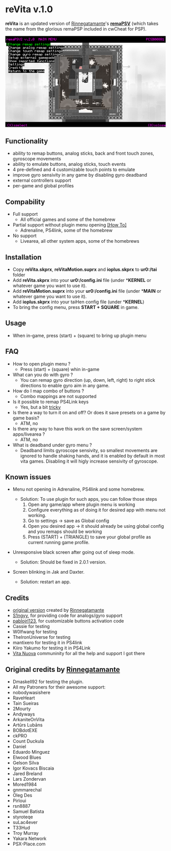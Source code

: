 # reVita v.1.0
**reVita** is an updated version of [Rinnegatamante](https://github.com/Rinnegatamante)'s **[remaPSV](https://github.com/Rinnegatamante/remaPSV)** (which takes the name from the glorious remaPSP included in cwCheat for PSP). 

![Image](/include/screenshot.png)

## Functionality

- ability to remap buttons, analog sticks, back and front touch zones, gyroscope movements
- ability to emulate buttons, analog sticks, touch events
- 4 pre-defined and 4 customizable touch points to emulate
- improve gyro sensivity in any game by disabling gyro deadband
- external controllers support
- per-game and global profiles

## Compability

- Full support
  - All official games and some of the homebrew
- Partial support without plugin menu opening [[How To]](https://github.com/MERLev/reVita#known-issues)
  - Adrenaline, PS4link, some of the homebrew
- No support
  - Livearea, all other system apps, some of the homebrews

## Installation

- Copy **reVita.skprx**, **reVitaMotion.suprx** and **ioplus.skprx** to **ur0:/tai** folder 
- Add **reVita.skprx** into your **ur0:/config.ini** file (under ***KERNEL** or whatever game you want to use it).
- Add **reVitaMotion.suprx** into your **ur0:/config.ini** file (under ***MAIN** or whatever game you want to use it).
- Add **ioplus.skprx** into your taiHen config file (under ***KERNEL**)
- To bring the config menu, press **START + SQUARE** in game.

## Usage

- When in-game, press (start) + (square) to bring up plugin menu

## FAQ

- How to open plugin menu ?
  - Press (start) + (square) whin in-game
- What can you do with gyro ?
  - You can remap gyro direction (up, down, left, right) to right stick directions to enable gyro aim in any game.
- How do I map combo of buttons ?
  - Combo mappings are not supported
- Is it possible to remap PS4Link keys
  - Yes, but a bit [tricky](https://github.com/MERLev/reVita#known-issues)
- Is there a way to turn it on and off? Or does it save presets on a game by game basis?
  - ATM, no
- Is there any way to have this work on the save screen/system apps/livearea ?
  - ATM, no
- What is deadband under gyro menu ?
  - Deadband limits gyroscope sensivity, so smallest movements are ignored to handle shaking hands, and it is enabled by default in most vita games. Disabling it will higly increase sensivity of gyroscope.


## Known issues

- Menu not opening in Adrenaline, PS4link and some homebrew. 
  - Solution: To use plugin for such apps, you can follow those steps
    1. Open any game/app where plugin menu is working
    2. Configure everything as of doing it for desired app with menu not working.
    3. Go to settings -> save as Global config
    4. Open you desired app -> it should already be using global config and you remaps should be working
    5. Press (START) + (TRIANGLE) to save your global profile as current running game profile.
  
- Unresponsive black screen after going out of sleep mode. 
  - Solution: Should be fixed in 2.0.1 version.

- Screen blinking in Jak and Daxter. 
  - Solution: restart an app.

## Credits

- [original version](https://github.com/Rinnegatamante/remaPSV) created by [Rinnegatamante](https://github.com/Rinnegatamante)
- [S1ngyy](https://github.com/S1ngyy), for providing code for analogs/gyro support
- [pablojrl123](https://github.com/pablojrl123), for customizable buttons activation code
- Cassie for testing
- W0lfwang for testing
- TheIronUniverse for testing
- mantixero for testing it in PS4link
- Kiiro Yakumo for testing it in PS4Link
- [Vita Nuova](https://t.co/3Efi3PGwK5?amp=1) communinity for all the help and support I got there

## Original credits by [Rinnegatamante](https://github.com//Rinnegatamante)

- Dmaskell92 for testing the plugin.
- All my Patroners for their awesome support:
- nobodywasishere
- RaveHeart
- Tain Sueiras
- 2Mourty
- Andyways
- ArkaniteOnVita
- Artūrs Lubāns
- BOBdotEXE
- ckPRO
- Count Duckula
- Daniel
- Eduardo Minguez
- Elwood Blues
- Gelson Silva
- Igor Kovacs Biscaia
- Jared Breland
- Lars Zondervan
- Mored1984
- gnmmarechal
- Oleg Des
- Pirloui
- rsn8887
- Samuel Batista
- styroteqe
- suLac4ever
- T33Hud
- Troy Murray
- Yakara Network
- PSX-Place.com

